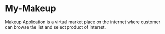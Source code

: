 # My-Makeup
Makeup Application is a virtual market place on the internet where customer can browse the list and select product of interest. 
